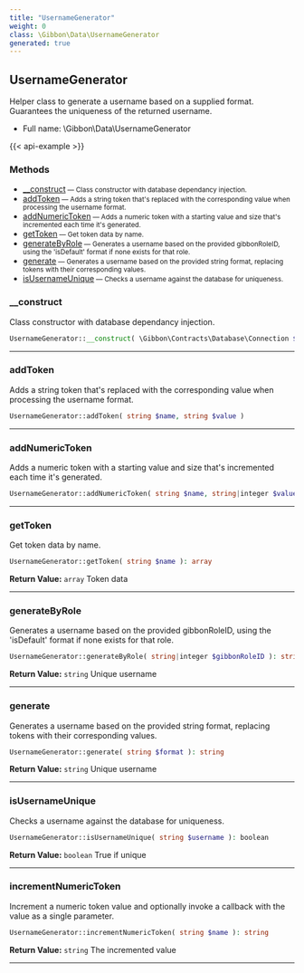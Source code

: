 ```yaml
---
title: "UsernameGenerator"
weight: 0
class: \Gibbon\Data\UsernameGenerator
generated: true
---
```


## UsernameGenerator

Helper class to generate a username based on a supplied format. Guarantees the uniqueness of the returned username.



* Full name: \Gibbon\Data\UsernameGenerator

{{< api-example >}} 



### Methods

- [__construct](#__construct)<small> — Class constructor with database dependancy injection.</small>
- [addToken](#addtoken)<small> — Adds a string token that's replaced with the corresponding value when processing the username format.</small>
- [addNumericToken](#addnumerictoken)<small> — Adds a numeric token with a starting value and size that's incremented each time it's generated.</small>
- [getToken](#gettoken)<small> — Get token data by name.</small>
- [generateByRole](#generatebyrole)<small> — Generates a username based on the provided gibbonRoleID, using the 'isDefault' format if none exists for that role.</small>
- [generate](#generate)<small> — Generates a username based on the provided string format, replacing tokens with their corresponding values.</small>
- [isUsernameUnique](#isusernameunique)<small> — Checks a username against the database for uniqueness.</small>




### __construct

Class constructor with database dependancy injection.

```php
UsernameGenerator::__construct( \Gibbon\Contracts\Database\Connection $pdo )
```









---

### addToken

Adds a string token that's replaced with the corresponding value when processing the username format.

```php
UsernameGenerator::addToken( string $name, string $value )
```









---

### addNumericToken

Adds a numeric token with a starting value and size that's incremented each time it's generated.

```php
UsernameGenerator::addNumericToken( string $name, string|integer $value, integer $size, integer $increment, \Gibbon\Data\function $callback = null )
```









---

### getToken

Get token data by name.

```php
UsernameGenerator::getToken( string $name ): array
```






**Return Value:**
`array`  Token data



---

### generateByRole

Generates a username based on the provided gibbonRoleID, using the 'isDefault' format if none exists for that role.

```php
UsernameGenerator::generateByRole( string|integer $gibbonRoleID ): string
```






**Return Value:**
`string`  Unique username



---

### generate

Generates a username based on the provided string format, replacing tokens with their corresponding values.

```php
UsernameGenerator::generate( string $format ): string
```






**Return Value:**
`string`  Unique username



---

### isUsernameUnique

Checks a username against the database for uniqueness.

```php
UsernameGenerator::isUsernameUnique( string $username ): boolean
```






**Return Value:**
`boolean`  True if unique



---

### incrementNumericToken

Increment a numeric token value and optionally invoke a callback with the value as a single parameter.

```php
UsernameGenerator::incrementNumericToken( string $name ): string
```






**Return Value:**
`string`  The incremented value



---

